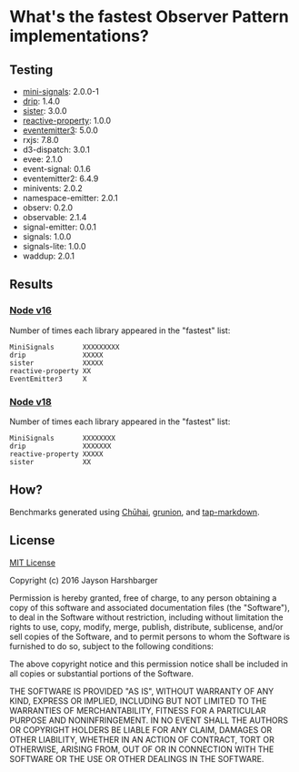 # What's the fastest Observer Pattern implementations?

## Testing

- [mini-signals](https://www.npmjs.com/package/mini-signals): 2.0.0-1
- [drip](https://www.npmjs.com/package/drip): 1.4.0
- [sister](https://www.npmjs.com/package/sister): 3.0.0
- [reactive-property](https://www.npmjs.com/package/reactive-property): 1.0.0
- [eventemitter3](https://www.npmjs.com/package/eventemitter3): 5.0.0
- rxjs: 7.8.0
- d3-dispatch: 3.0.1
- evee: 2.1.0
- event-signal: 0.1.6
- eventemitter2: 6.4.9
- minivents: 2.0.2
- namespace-emitter: 2.0.1
- observ: 0.2.0
- observable: 2.1.4
- signal-emitter: 0.0.1
- signals: 1.0.0
- signals-lite: 1.0.0
- waddup: 2.0.1

## Results

### [Node v16](./results/node-v16.tap.md)

Number of times each library appeared in the "fastest" list:

```
MiniSignals       XXXXXXXXX
drip              XXXXX
sister            XXXXX
reactive-property XX
EventEmitter3     X
```

### [Node v18](./results/node-v18.tap.md)

Number of times each library appeared in the "fastest" list:

```
MiniSignals       XXXXXXXX
drip              XXXXXXX
reactive-property XXXXX
sister            XX
```

## How?

Benchmarks generated using [Chūhai](https://github.com/Hypercubed/chuhai), [grunion](https://github.com/Hypercubed/grunion), and [tap-markdown](https://github.com/Hypercubed/tap-markdown).

## License

[MIT License](http://en.wikipedia.org/wiki/MIT_License)

Copyright (c) 2016 Jayson Harshbarger

Permission is hereby granted, free of charge, to any person obtaining a copy of this software and associated documentation files (the "Software"), to deal in the Software without restriction, including without limitation the rights to use, copy, modify, merge, publish, distribute, sublicense, and/or sell copies of the Software, and to permit persons to whom the Software is furnished to do so, subject to the following conditions:

The above copyright notice and this permission notice shall be included in all copies or substantial portions of the Software.

THE SOFTWARE IS PROVIDED "AS IS", WITHOUT WARRANTY OF ANY KIND, EXPRESS OR IMPLIED, INCLUDING BUT NOT LIMITED TO THE WARRANTIES OF MERCHANTABILITY, FITNESS FOR A PARTICULAR PURPOSE AND NONINFRINGEMENT. IN NO EVENT SHALL THE AUTHORS OR COPYRIGHT HOLDERS BE LIABLE FOR ANY CLAIM, DAMAGES OR OTHER LIABILITY, WHETHER IN AN ACTION OF CONTRACT, TORT OR OTHERWISE, ARISING FROM, OUT OF OR IN CONNECTION WITH THE SOFTWARE OR THE USE OR OTHER DEALINGS IN THE SOFTWARE.
